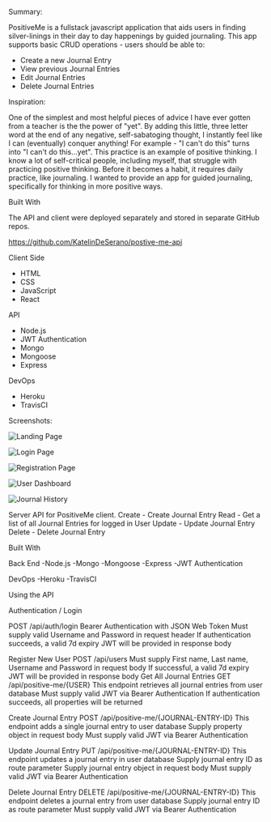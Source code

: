Summary:
 
PositiveMe is a fullstack javascript application that aids users in finding silver-linings in their day to day happenings by guided journaling. This app supports basic CRUD operations - users should be able to: 

  * Create a new Journal Entry
  * View previous Journal Entries
  * Edit Journal Entries
  * Delete Journal Entries
  
  
  Inspiration: 
  
  One of the simplest and most helpful pieces of advice I have ever gotten from a teacher is the the power of "yet".  By adding this little, three letter word at the end of any negative, self-sabatoging thought,  I instantly feel like I can (eventually) conquer anything!  For example - "I can't do this" turns into "I can't do this...yet".  This practice is an example of positive thinking.  I know a lot of self-critical people, including myself, that struggle with practicing positive thinking.  Before it becomes a habit,  it requires daily practice, like journaling.  I wanted to provide an app for guided journaling,  specifically for thinking in more positive ways. 
  
  Built With
  
The API and client were deployed separately and stored in separate GitHub repos.

https://github.com/KatelinDeSerano/postive-me-api

Client Side

- HTML
- CSS
- JavaScript
- React

API

- Node.js
- JWT Authentication
- Mongo
- Mongoose 
- Express

DevOps

- Heroku
- TravisCI


Screenshots: 

![Landing Page](/images/landingPage.png?raw=true "Landing Page")

![Login Page](/images/login.png?raw=true "Login Page")

![Registration Page](/images/register.png?raw=true "Registration Page")

![User Dashboard](/images/dashboard.png?raw=true "User Dashboard")

![Journal History](/images/history.png?raw=true "Journal History")

Server API for PositiveMe client.
Create - Create Journal Entry
Read - Get a list of all Journal Entries for logged in User
Update - Update Journal Entry
Delete - Delete Journal Entry

Built With

Back End
-Node.js
-Mongo
-Mongoose
-Express
-JWT Authentication

DevOps
-Heroku
-TravisCI

Using the API

Authentication / Login

POST    	/api/auth/login
Bearer Authentication with JSON Web Token
Must supply valid Username and Password in request header
If authentication succeeds, a valid 7d expiry JWT will be provided in response body

Register New User
POST    	/api/users
Must supply First name, Last name, Username and Password in request body
If successful, a valid 7d expiry JWT will be provided in response body
Get All Journal Entries
GET    	/api/positive-me/{USER}
This endpoint retrieves all journal entries from user database
Must supply valid JWT via Bearer Authentication
If authentication succeeds, all properties will be returned

Create Journal Entry
POST       /api/positive-me/{JOURNAL-ENTRY-ID}
This endpoint adds a single journal entry to user database
Supply property object in request body
Must supply valid JWT via Bearer Authentication

Update Journal Entry
PUT       /api/positive-me/{JOURNAL-ENTRY-ID}
This endpoint updates a journal entry in user database
Supply journal entry ID as route parameter
Supply journal entry object in request body
Must supply valid JWT via Bearer Authentication

Delete Journal Entry
DELETE       /api/positive-me/{JOURNAL-ENTRY-ID}
This endpoint deletes a journal entry from user database
Supply journal entry ID as route parameter
Must supply valid JWT via Bearer Authentication